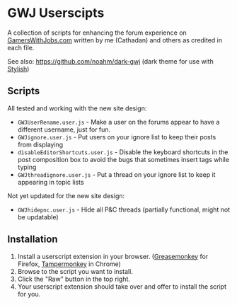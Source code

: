 # GWJ Userscipts

A collection of scripts for enhancing the forum experience on [GamersWithJobs.com](http://www.gamerswithjobs.com/) written by me (Cathadan) and others as credited in each file.

See also: https://github.com/noahm/dark-gwj (dark theme for use with [Stylish](https://userstyles.org/))

## Scripts

All tested and working with the new site design:

* `GWJUserRename.user.js` - Make a user on the forums appear to have a different username, just for fun.
* `GWJignore.user.js` - Put users on your ignore list to keep their posts from displaying
* `disableEditorShortcuts.user.js` - Disable the keyboard shortcuts in the post composition box to avoid the bugs that sometimes insert tags while typing
* `GWJthreadignore.user.js` - Put a thread on your ignore list to keep it appearing in topic lists

Not yet updated for the new site design:

* `GWJhidepnc.user.js` - Hide all P&C threads (partially functional, might not be updatable)

## Installation

1. Install a userscript extension in your browser. ([Greasemonkey](https://addons.mozilla.org/en-US/firefox/addon/greasemonkey/) for Firefox, [Tampermonkey](http://tampermonkey.net/) in Chrome)
2. Browse to the script you want to install.
3. Click the "Raw" button in the top right.
4. Your userscript extension should take over and offer to install the script for you.
